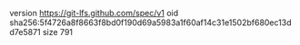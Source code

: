 version https://git-lfs.github.com/spec/v1
oid sha256:5f4726a8f8663f8bd0f190d69a5983a1f60af14c31e1502bf680ec13dd7e5871
size 791
